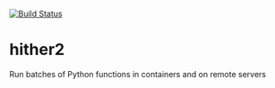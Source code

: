 [![Build Status](https://travis-ci.org/laboratorybox/hither2.svg?branch=master)](https://travis-ci.org/laboratorybox/hither2)

# hither2
Run batches of Python functions in containers and on remote servers
